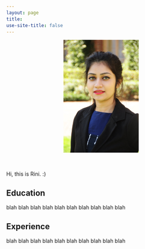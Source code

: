 ```yaml
---
layout: page
title: 
use-site-title: false
---
```

<center>
<figure>
  <img src="img/rini-pic.JPG"  width="200" height="300" left: -100%;
    right: -100%;
    top: -100%;
    bottom: -100%;>
</figure>
</center>
<br/>


Hi, this is Rini. :)

<a name="Education">Education</a>
----------

blah
blah
blah
blah
blah
blah
blah
blah
blah
blah


<a name="Experience">Experience</a>
----------

blah
blah
blah
blah
blah
blah
blah
blah
blah
blah



